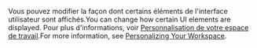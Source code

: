 <span data-ttu-id="529a7-101">Vous pouvez modifier la façon dont certains éléments de l'interface utilisateur sont affichés.</span><span class="sxs-lookup"><span data-stu-id="529a7-101">You can change how certain UI elements are displayed.</span></span> <span data-ttu-id="529a7-102">Pour plus d'informations, voir [Personnalisation de votre espace de travail](../ui-personalization-user.md).</span><span class="sxs-lookup"><span data-stu-id="529a7-102">For more information, see [Personalizing Your Workspace](../ui-personalization-user.md).</span></span>
